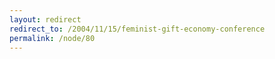 ```yaml
---
layout: redirect
redirect_to: /2004/11/15/feminist-gift-economy-conference
permalink: /node/80
---
```

